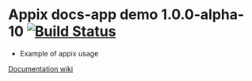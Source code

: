 # Appix docs-app demo 1.0.0-alpha-10 [![Build Status](https://travis-ci.org/igorzg/appix.svg?branch=master)](https://travis-ci.org/igorzg/appix)
* Example of appix usage

[Documentation wiki](https://github.com/igorzg/appix/wiki)
